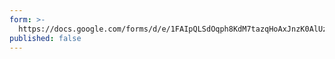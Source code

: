 ```yaml
---
form: >-
  https://docs.google.com/forms/d/e/1FAIpQLSdOqph8KdM7tazqHoAxJnzK0AlUzdWxR-F3UwbRF9tcH-GfhA/viewform
published: false
---
```


